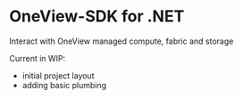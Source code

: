 # OneView-SDK for .NET

Interact with OneView managed compute, fabric and storage

Current in WIP:
  - initial project layout
  - adding basic plumbing